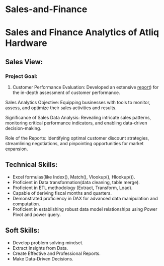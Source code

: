 # Sales-and-Finance
# Sales and Finance Analytics of Atliq Hardware
## Sales View:
### Project Goal: 
1. Customer Performance Evaluation: Developed an extensive [report](https://github.com/Navneet602/Sales-and-Finance-/blob/main/CUSTOMER%20PERFORMNCE%20REPORT(INDIA).pdf)) for the in-depth assessment of customer performance.

Sales Analytics Objective: Equipping businesses with tools to monitor, assess, and optimize their sales activities and results.

Significance of Sales Data Analysis: Revealing intricate sales patterns, monitoring critical performance indicators, and enabling data-driven decision-making.

Role of the Reports: Identifying optimal customer discount strategies, streamlining negotiations, and pinpointing opportunities for market expansion.

## Technical Skills:
  - Excel formulas(like Index(), Match(), Vlookup(), Hlookup()).  
  - Proficient in Data transformation(data cleaning, table merge).  
  - Proficient in ETL methodology (Extract, Transform, Load).  
  - Capable of deriving fiscal months and quarters.  
  - Demonstrated proficiency in DAX for advanced data manipulation and computation.  
  - Proficient in establishing robust data model relationships using Power Pivot and power query.
## Soft Skills:
 - Develop problem solving mindset.
 - Extract Insights from Data.
 - Create Effective and Professional Reports.
 - Make Data-Driven Decisions.

